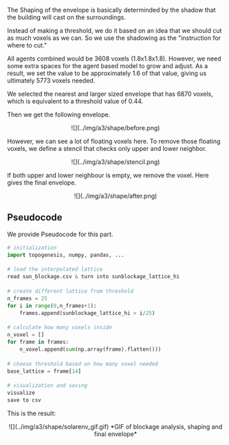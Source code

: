 The Shaping of the envelope is basically determinded by the shadow that the building will cast on the surroundings.  

Instead of making a threshold, we do it based on an idea that we should cut as much voxels as we can. So we use the shadowing as the "instruction for where to cut."  

All agents combined would be 3608 voxels (1.8x1.8x1.8). However, we need some extra spaces for the agent based model to grow and adjust. As a result, we set the value to be approximately 1.6 of that value, giving us ultimately 5773 voxels needed.  

We selected the nearest and larger sized envelope that has 6870 voxels, which is equivalent to a threshold value of 0.44.  

Then we get the following envelope.

<center>
    ![](../img/a3/shape/before.png)
</center>

However, we can see a lot of floating voxels here. To remove those floating voxels, we define a stencil that checks only upper and lower neighbor.

<center>
    ![](../img/a3/shape/stencil.png)
</center>

If both upper and lower neighbour is empty, we remove the voxel. Here gives the final envelope.

<center>
    ![](../img/a3/shape/after.png)
</center>

##  Pseudocode 

We provide Pseudocode for this part.

```python
# initialization
import topogenesis, numpy, pandas, ...

# load the interpolated lattice
read sun_blockage.csv & turn into sunblockage_lattice_hi

# create different lattice from threshold
n_frames = 25
for i in range(0,n_frames+1):
    frames.append(sunblockage_lattice_hi > i/25)

# calculate how many voxels inside
n_voxel = []
for frame in frames:
    n_voxel.append(sum(np.array(frame).flatten()))

# choose threshold based on how many voxel needed
base_lattice = frame[14]

# visualization and saving
visualize
save to csv
```

This is the result:

<center>
    ![](../img/a3/shape/solarenv_gif.gif)
*GIF of blockage analysis, shaping and final envelope*
</center>
